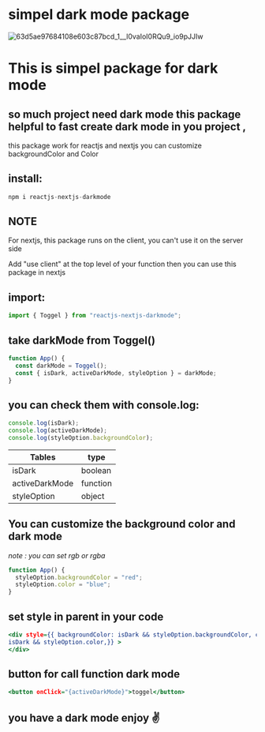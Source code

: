 # simpel dark mode package

![63d5ae97684108e603c87bcd_1__l0vaIoI0RQu9_io9pJJIw](https://github.com/mosenn/toggel-npm-package/assets/91747908/dbd62166-c9c9-4e24-8e6c-6348e6eb2318)

# This is simpel package for dark mode

## so much project need dark mode this package helpful to fast create dark mode in you project , 

this package work for reactjs and nextjs you can customize backgroundColor and Color

## install:

```javascript
npm i reactjs-nextjs-darkmode
```

## NOTE

For nextjs, this package runs on the client, you can't use it on the server side

Add "use client" at the top level of your function then you can use this package in nextjs

## import:

```javascript
import { Toggel } from "reactjs-nextjs-darkmode";

```

## take darkMode from Toggel()

```javascript
function App() {
  const darkMode = Toggel();
  const { isDark, activeDarkMode, styleOption } = darkMode;
}
```

## you can check them with console.log:

```javascript
console.log(isDark);
console.log(activeDarkMode);
console.log(styleOption.backgroundColor);
```

| Tables         | type     |
| -------------- | -------- |
| isDark         | boolean  |
| activeDarkMode | function |
| styleOption    | object   |

## You can customize the background color and dark mode

_note : you can set rgb or rgba_

```javascript
function App() {
  styleOption.backgroundColor = "red";
  styleOption.color = "blue";
}
```

## set style in parent in your code

```htm
<div style={{ backgroundColor: isDark && styleOption.backgroundColor, color:
isDark && styleOption.color,}} >
</div>
```

## button for call function dark mode

```htm
<button onClick="{activeDarkMode}">toggel</button>
```

## you have a dark mode enjoy ✌
